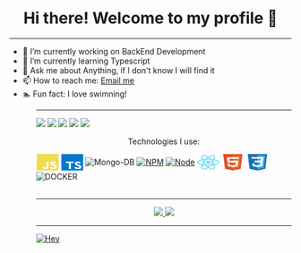 <div align="center">
  <h1>Hi there! Welcome to my profile 👋</h1>
</div>
<hr>
<ul>
  <li> 🔭 I’m currently working on BackEnd Development</li>
  <li> 🌱 I’m currently learning Typescript</li>
  <li> 💬 Ask me about Anything, if I don't know I will find it</li>
  <li> 📫 How to reach me: <a href="mailto:rubenlavoscosta@gmail.com">Email me</a></li>
  <li> 🏊 Fun fact: I love swimning!</li>
<ul>
<hr>

<div> 
  <a href="https://www.instagram.com/__ruben.costa__/" target="_blank"><img src="https://img.shields.io/badge/-Instagram-%23E4405F?style=for-the-badge&logo=instagram&logoColor=white" target="_blank"></a>
 	<a href="https://www.twitch.tv/rubencostalivestream" target="_blank"><img src="https://img.shields.io/badge/Twitch-9146FF?style=for-the-badge&logo=twitch&logoColor=white" target="_blank"></a>
 <a href="https://discord.gg/yzFkVPSQHK" target="_blank"><img src="https://img.shields.io/badge/Discord-7289DA?style=for-the-badge&logo=discord&logoColor=white" target="_blank"></a> 
  <a href = "mailto:rubenlavoscosta@gmail.com"><img src="https://img.shields.io/badge/-Gmail-%23333?style=for-the-badge&logo=gmail&logoColor=white" target="_blank"></a>
  <a href="https://www.linkedin.com/in/r%C3%BAben-costa-3733b21a4/" target="_blank"><img src="https://img.shields.io/badge/-LinkedIn-%230077B5?style=for-the-badge&logo=linkedin&logoColor=white" target="_blank"></a> 
  
</div>
<div>
<p align="center">Technologies I use:</p>
  <a href="https://github.com/rubencosta13?tab=repositories&q=&type=&language=javascript"><img align="center" alt="Js" height="30" width="40" src="https://raw.githubusercontent.com/devicons/devicon/master/icons/javascript/javascript-plain.svg"></a>
  <img align="center" alt="Ts" height="30" width="40" src="https://raw.githubusercontent.com/devicons/devicon/master/icons/typescript/typescript-plain.svg">
  <img align="center"  alt="Mongo-DB" height="30" width="40"src="https://cdn.jsdelivr.net/gh/devicons/devicon/icons/mongodb/mongodb-original.svg"/>
  <a href="https://github.com/rubencosta13?tab=repositories&q=&type=&language=javascript"><img align="center"  alt="NPM" height="30" width="40" src="https://cdn.jsdelivr.net/gh/devicons/devicon/icons/npm/npm-original-wordmark.svg" /></a>
  <a href="https://github.com/rubencosta13?tab=repositories&q=&type=&language=javascript"><img align="center"  alt="Node" height="30" width="40" src="https://cdn.jsdelivr.net/gh/devicons/devicon/icons/nodejs/nodejs-original.svg" /></a>
  <a href="https://github.com/rubencosta13?tab=repositories&q=&type=&language=javascript"><img align="center" alt="React" height="30" width="40" src="https://raw.githubusercontent.com/devicons/devicon/master/icons/react/react-original.svg"></a>
  <a href="https://github.com/rubencosta13?tab=repositories&q=&type=&language=html"><img align="center" alt="HTML" height="30" width="40" src="https://raw.githubusercontent.com/devicons/devicon/master/icons/html5/html5-original.svg"></a>
  <a href="https://github.com/rubencosta13?tab=repositories&q=&type=&language=css&sort="><img align="center" alt="CSS" height="30" width="40" src="https://raw.githubusercontent.com/devicons/devicon/master/icons/css3/css3-original.svg"></a>
      <img align="center" src="https://cdn.jsdelivr.net/gh/devicons/devicon/icons/docker/docker-original.svg" width="30" height="40" alt="DOCKER"/>
</div>
<br>
<hr>
<div align="center">
  <a href="https://github.com/rubencosta13">
  <img height="180em" src="https://github-readme-stats.vercel.app/api?username=rubencosta13&show_icons=true&theme=tokyonight&include_all_commits=true&count_private=true"/>
  <img height="180em" src="https://github-readme-stats.vercel.app/api/top-langs/?username=rubencosta13&layout=compact&langs_count=7&theme=tokyonight"/>
</div>

<hr>

![Hey](https://komarev.com/ghpvc/?username=rubencosta13&color=blue)

